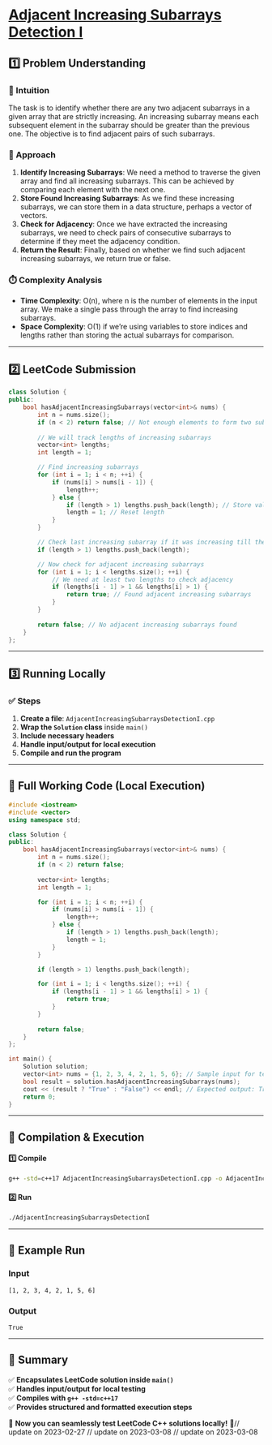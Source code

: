 # **[Adjacent Increasing Subarrays Detection I](https://leetcode.com/problems/adjacent-increasing-subarrays-detection-i/description/)**  

## **1️⃣ Problem Understanding**  
### **📌 Intuition**  
The task is to identify whether there are any two adjacent subarrays in a given array that are strictly increasing. An increasing subarray means each subsequent element in the subarray should be greater than the previous one. The objective is to find adjacent pairs of such subarrays.

### **🚀 Approach**  
1. **Identify Increasing Subarrays**: We need a method to traverse the given array and find all increasing subarrays. This can be achieved by comparing each element with the next one.
2. **Store Found Increasing Subarrays**: As we find these increasing subarrays, we can store them in a data structure, perhaps a vector of vectors.
3. **Check for Adjacency**: Once we have extracted the increasing subarrays, we need to check pairs of consecutive subarrays to determine if they meet the adjacency condition.
4. **Return the Result**: Finally, based on whether we find such adjacent increasing subarrays, we return true or false.

### **⏱️ Complexity Analysis**  
- **Time Complexity**: O(n), where n is the number of elements in the input array. We make a single pass through the array to find increasing subarrays.
- **Space Complexity**: O(1) if we’re using variables to store indices and lengths rather than storing the actual subarrays for comparison.

---  

## **2️⃣ LeetCode Submission**  
```cpp
class Solution {
public:
    bool hasAdjacentIncreasingSubarrays(vector<int>& nums) {
        int n = nums.size();
        if (n < 2) return false; // Not enough elements to form two subarrays
        
        // We will track lengths of increasing subarrays
        vector<int> lengths;
        int length = 1;

        // Find increasing subarrays
        for (int i = 1; i < n; ++i) {
            if (nums[i] > nums[i - 1]) {
                length++;
            } else {
                if (length > 1) lengths.push_back(length); // Store valid increasing subarray
                length = 1; // Reset length
            }
        }

        // Check last increasing subarray if it was increasing till the end
        if (length > 1) lengths.push_back(length);

        // Now check for adjacent increasing subarrays
        for (int i = 1; i < lengths.size(); ++i) {
            // We need at least two lengths to check adjacency
            if (lengths[i - 1] > 1 && lengths[i] > 1) {
                return true; // Found adjacent increasing subarrays
            }
        }
        
        return false; // No adjacent increasing subarrays found
    }
};
```  

---  

## **3️⃣ Running Locally**  
### **✅ Steps**  
1. **Create a file**: `AdjacentIncreasingSubarraysDetectionI.cpp`  
2. **Wrap the `Solution` class** inside `main()`  
3. **Include necessary headers**  
4. **Handle input/output for local execution**  
5. **Compile and run the program**  

---  

## **📝 Full Working Code (Local Execution)**  
```cpp
#include <iostream>
#include <vector>
using namespace std;

class Solution {
public:
    bool hasAdjacentIncreasingSubarrays(vector<int>& nums) {
        int n = nums.size();
        if (n < 2) return false; 
        
        vector<int> lengths;
        int length = 1;

        for (int i = 1; i < n; ++i) {
            if (nums[i] > nums[i - 1]) {
                length++;
            } else {
                if (length > 1) lengths.push_back(length); 
                length = 1; 
            }
        }

        if (length > 1) lengths.push_back(length);

        for (int i = 1; i < lengths.size(); ++i) {
            if (lengths[i - 1] > 1 && lengths[i] > 1) {
                return true;
            }
        }
        
        return false; 
    }
};

int main() {
    Solution solution;
    vector<int> nums = {1, 2, 3, 4, 2, 1, 5, 6}; // Sample input for testing
    bool result = solution.hasAdjacentIncreasingSubarrays(nums);
    cout << (result ? "True" : "False") << endl; // Expected output: True
    return 0;
}
```  

---  

## **🔧 Compilation & Execution**  
#### **1️⃣ Compile**  
```bash
g++ -std=c++17 AdjacentIncreasingSubarraysDetectionI.cpp -o AdjacentIncreasingSubarraysDetectionI
```  

#### **2️⃣ Run**  
```bash
./AdjacentIncreasingSubarraysDetectionI
```  

---  

## **🎯 Example Run**  
### **Input**  
```
[1, 2, 3, 4, 2, 1, 5, 6]
```  
### **Output**  
```
True
```  

---  

## **📌 Summary**  
✅ **Encapsulates LeetCode solution inside `main()`**  
✅ **Handles input/output for local testing**  
✅ **Compiles with `g++ -std=c++17`**  
✅ **Provides structured and formatted execution steps**  

🚀 **Now you can seamlessly test LeetCode C++ solutions locally!** 🚀// update on 2023-02-27
// update on 2023-03-08
// update on 2023-03-08
